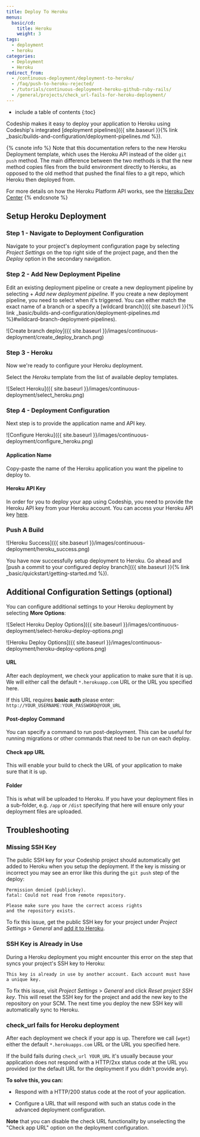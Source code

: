 ```yaml
---
title: Deploy To Heroku
menus:
  basic/cd:
    title: Heroku
    weight: 3
tags:
  - deployment
  - heroku
categories:
  - Deployment
  - Heroku  
redirect_from:
  - /continuous-deployment/deployment-to-heroku/
  - /faq/push-to-heroku-rejected/
  - /tutorials/continuous-deployment-heroku-github-ruby-rails/
  - /general/projects/check_url-fails-for-heroku-deployment/
---
```


* include a table of contents
{:toc}

Codeship makes it easy to deploy your application to Heroku using Codeship's integrated [deployment pipelines]({{ site.baseurl }}{% link _basic/builds-and-configuration/deployment-pipelines.md %}).

{% csnote info %}
Note that this documentation refers to the new Heroku Deployment template, which uses the Heroku API instead of the older `git push` method. The main difference between the two methods is that the new method copies files from the build environment directly to Heroku, as opposed to the old method that pushed the final files to a git repo, which Heroku then deployed from.

For more details on how the Heroku Platform API works, see the [Heroku Dev Center](https://devcenter.heroku.com/articles/platform-api-quickstart)
{% endcsnote %}

## Setup Heroku Deployment

### Step 1 - Navigate to Deployment Configuration
Navigate to your project's deployment configuration page by selecting _Project Settings_ on the top right side of the project page, and then the _Deploy_ option in the secondary navigation.

### Step 2 - Add New Deployment Pipeline
Edit an existing deployment pipeline or create a new deployment pipeline by selecting + _Add new deployment pipeline_. If you create a new deployment pipeline, you need to select when it's triggered. You can either match the exact name of a branch or a specify a [wildcard branch]({{ site.baseurl }}{% link _basic/builds-and-configuration/deployment-pipelines.md %}#wildcard-branch-deployment-pipelines).

![Create branch deploy]({{ site.baseurl }}/images/continuous-deployment/create_deploy_branch.png)

### Step 3 - Heroku
Now we're ready to configure your Heroku deployment.

Select the _Heroku_ template from the list of available deploy templates.

![Select Heroku]({{ site.baseurl }}/images/continuous-deployment/select_heroku.png)

### Step 4 - Deployment Configuration

Next step is to provide the application name and API key.

![Configure Heroku]({{ site.baseurl }}/images/continuous-deployment/configure_heroku.png)

#### Application Name
Copy-paste the name of the Heroku application you want the pipeline to deploy to.

#### Heroku API Key
In order for you to deploy your app using Codeship, you need to provide the Heroku API key from your Heroku account. You can access your Heroku API key [here](https://dashboard.heroku.com/account).

### Push A Build

![Heroku Success]({{ site.baseurl }}/images/continuous-deployment/heroku_success.png)

You have now successfully setup deployment to Heroku. Go ahead and [push a commit to your configured deploy branch]({{ site.baseurl }}{% link _basic/quickstart/getting-started.md %}).

## Additional Configuration Settings (optional)
You can configure additional settings to your Heroku deployment by selecting **More Options**:

![Select Heroku Deploy Options]({{ site.baseurl }}/images/continuous-deployment/select-heroku-deploy-options.png)

![Heroku Deploy Options]({{ site.baseurl }}/images/continuous-deployment/heroku-deploy-options.png)

#### URL
After each deployment, we check your application to make sure that it is up. We will either call the default `*.herokuapp.com` URL or the URL you specified here.

If this URL requires **basic auth** please enter: `http://YOUR_USERNAME:YOUR_PASSWORD@YOUR_URL`

#### Post-deploy Command
You can specify a command to run post-deployment. This can be useful for running migrations or other commands that need to be run on each deploy.

#### Check app URL
This will enable your build to check the URL of your application to make sure that it is up.

#### Folder
This is what will be uploaded to Heroku. If you have your deployment files in a sub-folder, e.g. `/app` or `/dist` specifying that here will ensure only your deployment files are uploaded.

## Troubleshooting

### Missing SSH Key
The public SSH key for your Codeship project should automatically get added to Heroku when you setup the deployment. If the key is missing or incorrect you may see an error like this during the `git push` step of the deploy:

```
Permission denied (publickey).
fatal: Could not read from remote repository.

Please make sure you have the correct access rights
and the repository exists.
```

To fix this issue, get the public SSH key for your project under _Project Settings_ > _General_ and [add it to Heroku](https://devcenter.heroku.com/articles/keys#adding-keys-to-heroku).

### SSH Key is Already in Use

During a Heroku deployment you might encounter this error on the step that syncs your project's SSH key to Heroku:

```
This key is already in use by another account. Each account must have a unique key.
```

To fix this issue, visit _Project Settings_ > _General_ and click _Reset project SSH key_. This will reset the SSH key for the project and add the new key to the repository on your SCM. The next time you deploy the new SSH key will automatically sync to Heroku.

### check_url fails for Heroku deployment

After each deployment we check if your app is up. Therefore we call (`wget`) either the default `*.herokuapps.com` URL or the URL you specified here.

If the build fails during `check_url YOUR_URL` it's usually because your application does not respond with a HTTP/2xx status code at the URL you provided (or the default URL for the deployment if you didn't provide any).

**To solve this, you can:**

* Respond with a HTTP/200 status code at the root of your application.

* Configure a URL that will respond with such an status code in the advanced deployment configuration.

**Note** that you can disable the check URL functionality by unselecting the "Check app URL" option on the deployment configuration.
